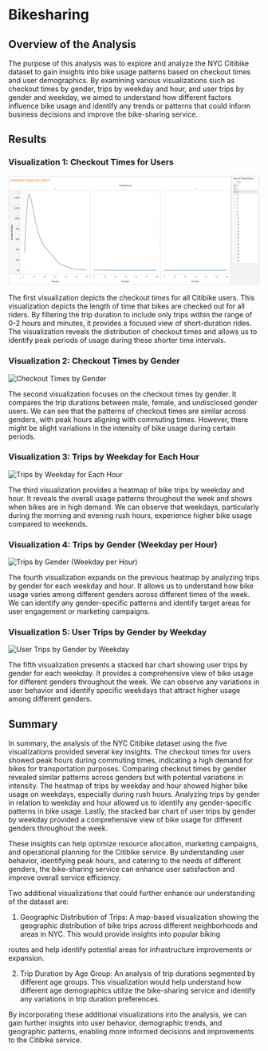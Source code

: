 # Bikesharing

## Overview of the Analysis
The purpose of this analysis was to explore and analyze the NYC Citibike dataset to gain insights into bike usage patterns based on checkout times and user demographics. By examining various visualizations such as checkout times by gender, trips by weekday and hour, and user trips by gender and weekday, we aimed to understand how different factors influence bike usage and identify any trends or patterns that could inform business decisions and improve the bike-sharing service.

## Results
### Visualization 1: Checkout Times for Users
![Checkout Times for Users](https://github.com/Jeantherapy/Bike_Sharing/blob/main/Images/Image%201.png)

The first visualization depicts the checkout times for all Citibike users. This visualization depicts the length of time that bikes are checked out for all riders. By filtering the trip duration to include only trips within the range of 0-2 hours and minutes, it provides a focused view of short-duration rides. The visualization reveals the distribution of checkout times and allows us to identify peak periods of usage during these shorter time intervals.

### Visualization 2: Checkout Times by Gender
![Checkout Times by Gender](link-to-image-2)

The second visualization focuses on the checkout times by gender. It compares the trip durations between male, female, and undisclosed gender users. We can see that the patterns of checkout times are similar across genders, with peak hours aligning with commuting times. However, there might be slight variations in the intensity of bike usage during certain periods.

### Visualization 3: Trips by Weekday for Each Hour
![Trips by Weekday for Each Hour](link-to-image-3)

The third visualization provides a heatmap of bike trips by weekday and hour. It reveals the overall usage patterns throughout the week and shows when bikes are in high demand. We can observe that weekdays, particularly during the morning and evening rush hours, experience higher bike usage compared to weekends.

### Visualization 4: Trips by Gender (Weekday per Hour)
![Trips by Gender (Weekday per Hour)](link-to-image-4)

The fourth visualization expands on the previous heatmap by analyzing trips by gender for each weekday and hour. It allows us to understand how bike usage varies among different genders across different times of the week. We can identify any gender-specific patterns and identify target areas for user engagement or marketing campaigns.

### Visualization 5: User Trips by Gender by Weekday
![User Trips by Gender by Weekday](link-to-image-5)

The fifth visualization presents a stacked bar chart showing user trips by gender for each weekday. It provides a comprehensive view of bike usage for different genders throughout the week. We can observe any variations in user behavior and identify specific weekdays that attract higher usage among different genders.

## Summary
In summary, the analysis of the NYC Citibike dataset using the five visualizations provided several key insights. The checkout times for users showed peak hours during commuting times, indicating a high demand for bikes for transportation purposes. Comparing checkout times by gender revealed similar patterns across genders but with potential variations in intensity. The heatmap of trips by weekday and hour showed higher bike usage on weekdays, especially during rush hours. Analyzing trips by gender in relation to weekday and hour allowed us to identify any gender-specific patterns in bike usage. Lastly, the stacked bar chart of user trips by gender by weekday provided a comprehensive view of bike usage for different genders throughout the week.

These insights can help optimize resource allocation, marketing campaigns, and operational planning for the Citibike service. By understanding user behavior, identifying peak hours, and catering to the needs of different genders, the bike-sharing service can enhance user satisfaction and improve overall service efficiency.

Two additional visualizations that could further enhance our understanding of the dataset are:

1. Geographic Distribution of Trips: A map-based visualization showing the geographic distribution of bike trips across different neighborhoods and areas in NYC. This would provide insights into popular biking

 routes and help identify potential areas for infrastructure improvements or expansion.

2. Trip Duration by Age Group: An analysis of trip durations segmented by different age groups. This visualization would help understand how different age demographics utilize the bike-sharing service and identify any variations in trip duration preferences.

By incorporating these additional visualizations into the analysis, we can gain further insights into user behavior, demographic trends, and geographic patterns, enabling more informed decisions and improvements to the Citibike service.
